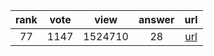 
| rank | vote | view | answer | url |
|:-:|:-:|:-:|:-:|:-:|
|77|1147|1524710|28| [url](http://stackoverflow.com/questions/11346283/renaming-columns-in-pandas) |
